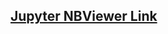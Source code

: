 ## [Jupyter NBViewer Link](https://nbviewer.jupyter.org/github/tpmiller85/Music-Genre-Analysis-Using-Spotify-API/blob/master/notebooks/data_exploration.ipynb)
